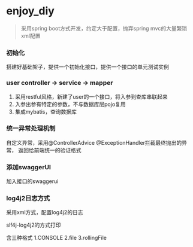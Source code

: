 # enjoy_diy

> 采用spring boot方式开发，约定大于配置，抛弃spring mvc的大量繁琐xml配置

### 初始化

搭建好基础架子，提供一个初始化接口，提供一个接口的单元测试实例

### user controller -> service -> mapper

1. 采用restful风格，新建了user的一个接口，将入参到查库串联起来
2. 入参出参有特定的参数，不与数据库层pojo复用
3. 集成mybatis，查询数据库

### 统一异常处理机制

自定义异常，采用@ControllerAdvice   @ExceptionHandler拦截最终抛出的异常，
返回给前端统一的验证格式

### 添加swaggerUI

加入接口的swaggerui

### log4j2日志方式

采用xml方式，配置log4j2的日志

slf4j-log4j2的方式打印

含三种格式
1.CONSOLE
2.file
3.rollingFile